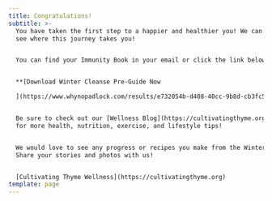 ```yaml
---
title: Congratulations!
subtitle: >-
  You have taken the first step to a happier and healthier you! We can't wait to
  see where this journey takes you! 


  You can find your Immunity Book in your email or click the link below.


  **[Download Winter Cleanse Pre-Guide Now

  ](https://www.whynopadlock.com/results/e732054b-d408-40cc-9b8d-cb3fc579a0a0)**


  Be sure to check out our [Wellness Blog](https://cultivatingthyme.org/blogs)
  for more health, nutrition, exercise, and lifestyle tips!


  We would love to see any progress or recipes you make from the Winter Cleanse!
  Share your stories and photos with us!


  [Cultivating Thyme Wellness](https://cultivatingthyme.org)
template: page
---
```

